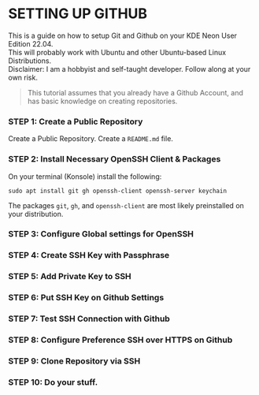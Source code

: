 # SETTING UP GITHUB
This is a guide on how to setup Git and Github on your KDE Neon User Edition 22.04. <br/>
This will probably work with Ubuntu and other Ubuntu-based Linux Distributions. <br/>
Disclaimer: I am a hobbyist and self-taught developer. Follow along at your own risk.<br/>
> This tutorial assumes that you already have a Github Account, and has basic knowledge on creating repositories.

### STEP 1: Create a Public Repository
Create a Public Repository. Create a `README.md` file.

### STEP 2: Install Necessary OpenSSH Client & Packages
On your terminal (Konsole) install the following:
```
sudo apt install git gh openssh-client openssh-server keychain
```
The packages `git`, `gh`, and `openssh-client` are most likely preinstalled on your distribution.

### STEP 3: Configure Global settings for OpenSSH


### STEP 4: Create SSH Key with Passphrase
### STEP 5: Add Private Key to SSH
### STEP 6: Put SSH Key on Github Settings
### STEP 7: Test SSH Connection with Github
### STEP 8: Configure Preference SSH over HTTPS on Github
### STEP 9: Clone Repository via SSH
### STEP 10: Do your stuff.
